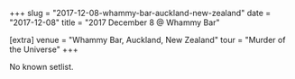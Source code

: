 +++
slug = "2017-12-08-whammy-bar-auckland-new-zealand"
date = "2017-12-08"
title = "2017 December 8 @ Whammy Bar"

[extra]
venue = "Whammy Bar, Auckland, New Zealand"
tour = "Murder of the Universe"
+++

No known setlist.
